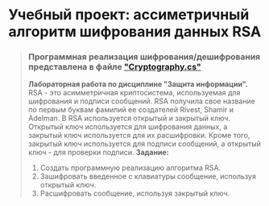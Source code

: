 # Учебный проект: ассиметричный алгоритм шифрования данных RSA
> ### Программная реализация шифрования/дешифрования представлена в файле ["Cryptography.cs"](https://github.com/alekseqkravtsov/MethodRSA/blob/main/MethodRSA/MethodRSA/Cryptography.cs)
> **Лабораторная работа по дисциплине "Защита информации".**
> RSA - это асимметричная криптосистема, используемая для шифрования и подписи сообщений. RSA получила свое название по первым буквам фамилий ее создателей Rivest, Shamir и Adelman.
> В RSA используется открытый и закрытый ключ. Открытый ключ используется для шифрования данных, а закрытый ключ используется для их расшифровки.
> Кроме того, закрытый ключ используется для подписи сообщений, а открытый ключ - для проверки подписи.
> **Задание:**
> 1. Создать программную реализацию алгоритма RSA.
> 2. Зашифровать введенное с клавиатуры сообщение, используя открытый ключ.
> 3. Расшифровать сообщение, используя закрытый ключ.
